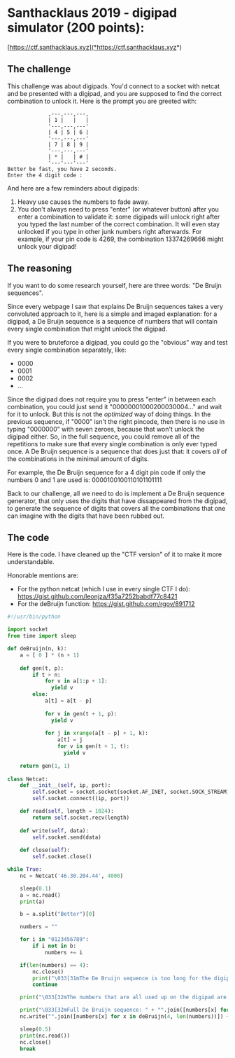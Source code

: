 # Santhacklaus 2019 - digipad simulator (200 points):

[https://ctf.santhacklaus.xyz](*https://ctf.santhacklaus.xyz*)

## The challenge

This challenge was about digipads. You'd connect to a socket with netcat and be presented with a digipad, and you are supposed to find the correct combination to unlock it. Here is the prompt you are greeted with:

```
             ,---,---,---,
             | 1 |   |   |
             '---,---,---'
             | 4 | 5 | 6 |
             '---,---,---'
             | 7 | 8 | 9 |
             '---,---,---'
             | * |   | # |
             '---'---'---'
Better be fast, you have 2 seconds.
Enter the 4 digit code :
```

And here are a few reminders about digipads:

1. Heavy use causes the numbers to fade away.
2. You don't always need to press "enter" (or whatever button) after you enter a combination to validate it: some digipads will unlock right after you typed the last number of the correct combination. It will even stay unlocked if you type in other junk numbers right afterwards. For example, if your pin code is 4269, the combination 13374269666 might unlock your digipad!

## The reasoning

If you want to do some research yourself, here are three words: "De Bruijn sequences".

Since every webpage I saw that explains De Bruijn sequences takes a very convoluted approach to it, here is a simple and imaged explanation: for a digipad, a De Bruijn sequence is a sequence of numbers that will contain every single combination that might unlock the digipad.

If you were to bruteforce a digipad, you could go the "obvious" way and test every single combination separately, like:
+ 0000
+ 0001
+ 0002
+ ...

Since the digipad does not require you to press "enter" in between each combination, you could just send it "00000001000200030004..." and wait for it to unlock. But this is not the *optimized* way of doing things. In the previous sequence, if "0000" isn't the right pincode, then there is no use in typing "0000000" with seven zeroes, because that won't unlock the digipad either. So, in the full sequence, you could remove all of the repetitions to make sure that every single combination is only ever typed once. A De Bruijn sequence is a sequence that does just that: it covers *all* of the combinations in the minimal amount of digits. 

For example, the De Bruijn sequence for a 4 digit pin code if only the numbers 0 and 1 are used is:
0000100100110101101111

Back to our challenge, all we need to do is implement a De Bruijn sequence generator, that only uses the digits that have dissappeared from the digipad, to generate the sequence of digits that covers all the combinations that one can imagine with the digits that have been rubbed out.

## The code

Here is the code. I have cleaned up the "CTF version" of it to make it more understandable.

Honorable mentions are:
+ For the python netcat (which I use in every single CTF I do): https://gist.github.com/leonjza/f35a7252babdf77c8421
+ For the deBruijn function: https://gist.github.com/rgov/891712

```python
#!/usr/bin/python

import socket
from time import sleep

def deBruijn(n, k):
	a = [ 0 ] * (n + 1)
	
	def gen(t, p):
		if t > n:
			for v in a[1:p + 1]:
			  yield v
		else:
			a[t] = a[t - p]
			
			for v in gen(t + 1, p):
			  yield v
			
			for j in xrange(a[t - p] + 1, k):
				a[t] = j
				for v in gen(t + 1, t):
				  yield v
	
	return gen(1, 1)
 
class Netcat:
	def __init__(self, ip, port):
		self.socket = socket.socket(socket.AF_INET, socket.SOCK_STREAM)
		self.socket.connect((ip, port))

	def read(self, length = 1024):
		return self.socket.recv(length)
 
	def write(self, data):
		self.socket.send(data)
	
	def close(self):
		self.socket.close()

while True:
	nc = Netcat('46.30.204.44', 4000)

	sleep(0.1)
	a = nc.read()
	print(a)

	b = a.split("Better")[0]

	numbers = ""

	for i in "0123456789":
		if i not in b:
			numbers += i

	if(len(numbers) == 4):
		nc.close()
		print("\033[31mThe De Bruijn sequence is too long for the digipad, it will respond with \"String is too long..\", you can test it if you like\033[0m")
		continue

	print("\033[32mThe numbers that are all used up on the digipad are: " + numbers + "\033[0m")

	print("\033[32mFull De Bruijn sequence: " + "".join([numbers[x] for x in deBruijn(4, len(numbers))]) + "\033[0m")
	nc.write("".join([numbers[x] for x in deBruijn(4, len(numbers))]) + "\n")

	sleep(0.5)
	print(nc.read())
	nc.close()
	break
```
